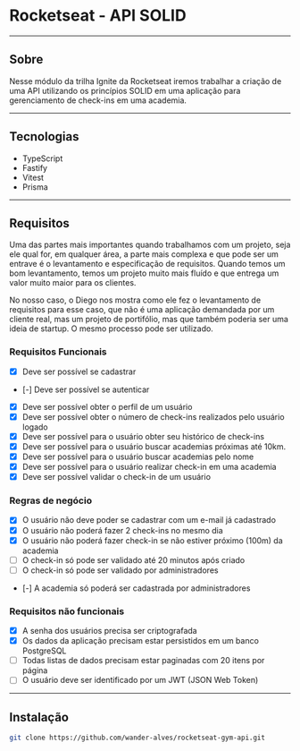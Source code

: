 # Rocketseat - API SOLID

---

## Sobre

Nesse módulo da trilha Ignite da Rocketseat iremos trabalhar a criação de uma API utilizando os princípios SOLID em uma aplicação para gerenciamento de check-ins em uma academia.

---

## Tecnologias

- TypeScript
- Fastify
- Vitest
- Prisma

---

## Requisitos

Uma das partes mais importantes quando trabalhamos com um projeto, seja ele qual for, em qualquer área, a parte mais complexa e que pode ser um entrave é o levantamento e especificação de requisitos. Quando temos um bom levantamento, temos um projeto muito mais fluído e que entrega um valor muito maior para os clientes.

No nosso caso, o Diego nos mostra como ele fez o levantamento de requisitos para esse caso, que não é uma aplicação demandada por um cliente real, mas um projeto de portifólio, mas que também poderia ser uma ideia de startup. O mesmo processo pode ser utilizado.

### Requisitos Funcionais

- [x] Deve ser possível se cadastrar
- [-] Deve ser possível se autenticar
- [x] Deve ser possível obter o perfil de um usuário
- [x] Deve ser possível obter o número de check-ins realizados pelo usuário logado
- [x] Deve ser possível para o usuário obter seu histórico de check-ins
- [x] Deve ser possível para o usuário buscar academias próximas até 10km.
- [x] Deve ser possível para o usuário buscar academias pelo nome
- [x] Deve ser possível para o usuário realizar check-in em uma academia
- [x] Deve ser possível validar o check-in de um usuário

### Regras de negócio

- [x] O usuário não deve poder se cadastrar com um e-mail já cadastrado
- [x] O usuário não poderá fazer 2 check-ins no mesmo dia
- [x] O usuário não poderá fazer check-in se não estiver próximo (100m) da academia
- [ ] O check-in só pode ser validado até 20 minutos após criado
- [ ] O check-in só pode ser validado por administradores
- [-] A academia só poderá ser cadastrada por administradores

### Requisitos não funcionais

- [x] A senha dos usuários precisa ser criptografada
- [x] Os dados da aplicação precisam estar persistidos em um banco PostgreSQL
- [ ] Todas listas de dados precisam estar paginadas com 20 itens por página
- [ ] O usuário deve ser identificado por um JWT (JSON Web Token)

---

## Instalação

```bash
git clone https://github.com/wander-alves/rocketseat-gym-api.git


```
